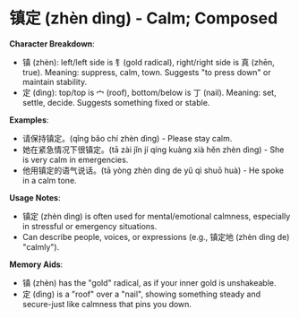 # **镇定 (zhèn dìng) - Calm; Composed**

**Character Breakdown**:  
- 镇 (zhèn): left/left side is 钅(gold radical), right/right side is 真 (zhēn, true). Meaning: suppress, calm, town. Suggests "to press down" or maintain stability.  
- 定 (dìng): top/top is 宀 (roof), bottom/below is 丁 (nail). Meaning: set, settle, decide. Suggests something fixed or stable.

**Examples**:  
- 请保持镇定。(qǐng bǎo chí zhèn dìng) - Please stay calm.  
- 她在紧急情况下很镇定。(tā zài jǐn jí qíng kuàng xià hěn zhèn dìng) - She is very calm in emergencies.  
- 他用镇定的语气说话。(tā yòng zhèn dìng de yǔ qì shuō huà) - He spoke in a calm tone.

**Usage Notes**:  
- 镇定 (zhèn dìng) is often used for mental/emotional calmness, especially in stressful or emergency situations.  
- Can describe people, voices, or expressions (e.g., 镇定地 (zhèn dìng de) "calmly").

**Memory Aids**:  
- 镇 (zhèn) has the "gold" radical, as if your inner gold is unshakeable.  
- 定 (dìng) is a "roof" over a "nail", showing something steady and secure-just like calmness that pins you down.